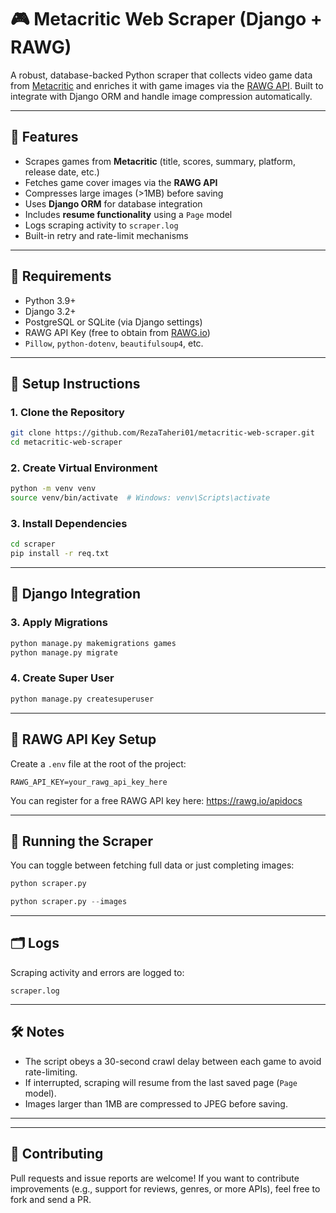 # 🎮 Metacritic Web Scraper (Django + RAWG)

A robust, database-backed Python scraper that collects video game data from [Metacritic](https://www.metacritic.com) and enriches it with game images via the [RAWG API](https://rawg.io/apidocs). Built to integrate with Django ORM and handle image compression automatically.

---

## 📌 Features

- Scrapes games from **Metacritic** (title, scores, summary, platform, release date, etc.)
- Fetches game cover images via the **RAWG API**
- Compresses large images (>1MB) before saving
- Uses **Django ORM** for database integration
- Includes **resume functionality** using a `Page` model
- Logs scraping activity to `scraper.log`
- Built-in retry and rate-limit mechanisms

---

## 🧱 Requirements

- Python 3.9+
- Django 3.2+
- PostgreSQL or SQLite (via Django settings)
- RAWG API Key (free to obtain from [RAWG.io](https://rawg.io/apidocs))
- `Pillow`, `python-dotenv`, `beautifulsoup4`, etc.

---

## 🔧 Setup Instructions

### 1. Clone the Repository

```bash
git clone https://github.com/RezaTaheri01/metacritic-web-scraper.git
cd metacritic-web-scraper
```

### 2. Create Virtual Environment

```bash
python -m venv venv
source venv/bin/activate  # Windows: venv\Scripts\activate
```

### 3. Install Dependencies

```bash
cd scraper
pip install -r req.txt
```

---

## 🌱 Django Integration

### 3. Apply Migrations

```bash
python manage.py makemigrations games
python manage.py migrate
```

### 4. Create Super User
```bash
python manage.py createsuperuser
```

---

## 🔐 RAWG API Key Setup

Create a `.env` file at the root of the project:

```
RAWG_API_KEY=your_rawg_api_key_here
```

You can register for a free RAWG API key here: https://rawg.io/apidocs

---

## 🚀 Running the Scraper

You can toggle between fetching full data or just completing images:

```python
python scraper.py
```

```python
python scraper.py --images
```

---

## 🗂️ Logs

Scraping activity and errors are logged to:

```
scraper.log
```

---

## 🛠️ Notes

- The script obeys a 30-second crawl delay between each game to avoid rate-limiting.
- If interrupted, scraping will resume from the last saved page (`Page` model).
- Images larger than 1MB are compressed to JPEG before saving.

---

---

## 🤝 Contributing

Pull requests and issue reports are welcome! If you want to contribute improvements (e.g., support for reviews, genres, or more APIs), feel free to fork and send a PR.
